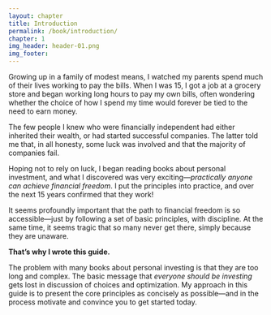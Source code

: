 ```yaml
---
layout: chapter
title: Introduction
permalink: /book/introduction/
chapter: 1
img_header: header-01.png
img_footer: 
---
```


Growing up in a family of modest means, I watched my parents spend much of their lives working to pay the bills. When I was 15, I got a job at a grocery store and began working long hours to pay my own bills, often wondering whether the choice of how I spend my time would forever be tied to the need to earn money.

The few people I knew who were financially independent had either inherited their wealth, or had started successful companies. The latter told me that, in all honesty, some luck was involved and that the majority of companies fail.

Hoping not to rely on luck, I began reading books about personal investment, and what I discovered was very exciting—*practically anyone can achieve financial freedom*. I put the principles into practice, and over the next 15 years confirmed that they work!

It seems profoundly important that the path to financial freedom is so accessible—just by following a set of basic principles, with discipline. At the same time, it seems tragic that so many never get there, simply because they are unaware.

**That’s why I wrote this guide.**

The problem with many books about personal investing is that they are too long and complex. The basic message that *everyone should be investing* gets lost in discussion of choices and optimization. My approach in this guide is to present the core principles as concisely as possible—and in the process motivate and convince you to get started today.